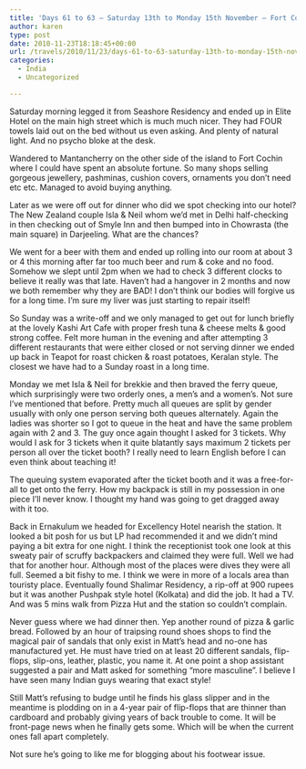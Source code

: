```yaml
---
title: 'Days 61 to 63 – Saturday 13th to Monday 15th November – Fort Cochin, Kerala'
author: karen
type: post
date: 2010-11-23T18:18:45+00:00
url: /travels/2010/11/23/days-61-to-63-saturday-13th-to-monday-15th-november-fort-cochin-kerala/
categories:
  - India
  - Uncategorized

---
```

</p> 

Saturday morning legged it from Seashore Residency and ended up in Elite Hotel on the main high street which is much much nicer. They had FOUR towels laid out on the bed without us even asking. And plenty of natural light. And no psycho bloke at the desk.

Wandered to Mantancherry on the other side of the island to Fort Cochin where I could have spent an absolute fortune. So many shops selling gorgeous jewellery, pashminas, cushion covers, ornaments you don’t need etc etc. Managed to avoid buying anything.&nbsp; 

Later as we were off out for dinner who did we spot checking into our hotel? The New Zealand couple Isla & Neil whom we’d met in Delhi half-checking in then checking out of Smyle Inn and then bumped into in Chowrasta (the main square) in Darjeeling. What are the chances?

We went for a beer with them and ended up rolling into our room at about 3 or 4 this morning after far too much beer and rum & coke and no food. Somehow we slept until 2pm when we had to check 3 different clocks to believe it really was that late. Haven’t had a hangover in 2 months and now we both remember why they are BAD! I don’t think our bodies will forgive us for a long time. I’m sure my liver was just starting to repair itself! 

So Sunday was a write-off and we only managed to get out for lunch briefly at the lovely Kashi Art Cafe with proper fresh tuna & cheese melts & good strong coffee. Felt more human in the evening and after attempting 3 different restaurants that were either closed or not serving dinner we ended up back in Teapot for roast chicken & roast potatoes, Keralan style. The closest we have had to a Sunday roast in a long time. 

Monday we met Isla & Neil for brekkie and then braved the ferry queue, which surprisingly were two orderly ones, a men’s and a women’s. Not sure I’ve mentioned that before. Pretty much all queues are split by gender usually with only one person serving both queues alternately. Again the ladies was shorter so I got to queue in the heat and have the same problem again with 2 and 3. The guy once again thought I asked for 3 tickets. Why would I ask for 3 tickets when it quite blatantly says maximum 2 tickets per person all over the ticket booth? I really need to learn English before I can even think about teaching it!

The queuing system evaporated after the ticket booth and it was a free-for-all to get onto the ferry. How my backpack is still in my possession in one piece I’ll never know. I thought my hand was going to get dragged away with it too.

Back in Ernakulum we headed for Excellency Hotel nearish the station. It looked a bit posh for us but LP had recommended it and we didn’t mind paying a bit extra for one night. I think the receptionist took one look at this sweaty pair of scruffy backpackers and claimed they were full. Well we had that for another hour. Although most of the places were dives they were all full. Seemed a bit fishy to me. I think we were in more of a locals area than touristy place. Eventually found Shalimar Residency, a rip-off at 900 rupees but it was another Pushpak style hotel (Kolkata) and did the job. It had a TV. And was 5 mins walk from Pizza Hut and the station so couldn’t complain.

Never guess where we had dinner then. Yep another round of pizza & garlic bread. Followed by an hour of traipsing round shoes shops to find the magical pair of sandals that only exist in Matt’s head and no-one has manufactured yet. He must have tried on at least 20 different sandals, flip-flops, slip-ons, leather, plastic, you name it. At one point a shop assistant suggested a pair and Matt asked for something “more masculine”. I believe I have seen many Indian guys wearing that exact style! 

Still Matt’s refusing to budge until he finds his glass slipper and in the meantime is plodding on in a 4-year pair of flip-flops that are thinner than cardboard and probably giving years of back trouble to come. It will be front-page news when he finally gets some. Which will be when the current ones fall apart completely.

Not sure he’s going to like me for blogging about his footwear issue.